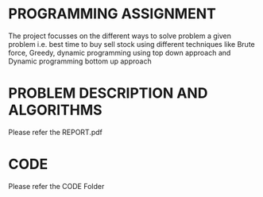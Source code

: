 
# PROGRAMMING ASSIGNMENT 

The project focusses on the different ways to solve problem a given problem i.e. best time to buy sell stock using different techniques like Brute force, Greedy, dynamic programming using top down approach and Dynamic programming bottom up approach

 # PROBLEM DESCRIPTION AND ALGORITHMS
 Please refer the REPORT.pdf

 # CODE
 Please refer the CODE Folder

